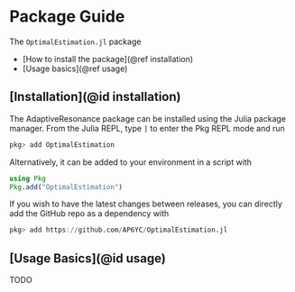 # Package Guide

The `OptimalEstimation.jl` package

- [How to install the package](@ref installation)
- [Usage basics](@ref usage)

## [Installation](@id installation)

The AdaptiveResonance package can be installed using the Julia package manager.
From the Julia REPL, type `]` to enter the Pkg REPL mode and run

```julia
pkg> add OptimalEstimation
```

Alternatively, it can be added to your environment in a script with

```julia
using Pkg
Pkg.add("OptimalEstimation")
```

If you wish to have the latest changes between releases, you can directly add the GitHub repo as a dependency with

```julia
pkg> add https://github.com/AP6YC/OptimalEstimation.jl
```

## [Usage Basics](@id usage)

TODO
